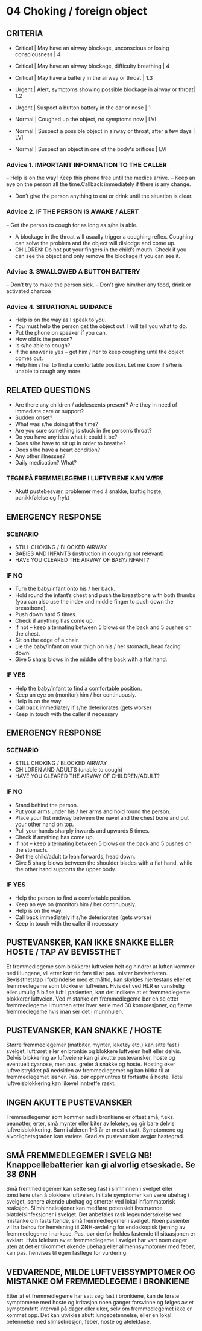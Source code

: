 # 04 Choking / foreign object


## CRITERIA
- Critical | May have an airway blockage, unconscious or losing consciousness | 4
- Critical | May have an airway blockage, difficulty breathing | 4
- Critical | May have a battery in the airway or throat | 1.3

- Urgent | Alert, symptoms showing possible blockage in airway or throat| 1.2
- Urgent | Suspect a button battery in the ear or nose |  1

- Normal | Coughed up the object, no symptoms now |  LVI
- Normal | Suspect a possible object in airway or throat, after a few days |  LVI
- Normal | Suspect an object in one of the body's orifices |  LVI

### Advice 1. IMPORTANT INFORMATION TO THE CALLER
– Help is on the way! Keep this phone free until the medics arrive.
– Keep an eye on the person all the time.Callback immediately if there is any change.
- Don’t give the person anything to eat or drink until the situation is clear.

### Advice 2. IF THE PERSON IS AWAKE / ALERT
– Get the person to cough for as long as s/he is able.
- A blockage in the throat will usually trigger a coughing reflex. Coughing can solve the problem and the object will dislodge and come up.
- CHILDREN: Do not put your fingers in the child’s mouth. Check if you can see the object and only remove the blockage if you can see it.

### Advice 3. SWALLOWED A BUTTON BATTERY
– Don’t try to make the person sick.
– Don’t give him/her any food, drink or activated charcoa

### Advice 4. SITUATIONAL GUIDANCE
- Help is on the way as I speak to you.
- You must help the person get the object out. I will tell you what to do.
- Put the phone on speaker if you can.
- How old is the person?
- Is s/he able to cough?
- If the answer is yes – get him / her to keep coughing until the object comes out.
- Help him / her to find a comfortable position. Let me know if s/he is unable to cough any more.

## RELATED QUESTIONS
- Are there any children / adolescents present? Are they in need of immediate care or support?
- Sudden onset?
- What was s/he doing at the time?
- Are you sure something is stuck in the person’s throat?
- Do you have any idea what it could it be?
- Does s/he have to sit up in order to breathe?
- Does s/he have a heart condition?
- Any other illnesses?
- Daily medication? What?

### TEGN PÅ FREMMELEGEME I LUFTVEIENE KAN VÆRE
- Akutt pustebesvær, problemer med å snakke, kraftig hoste, panikkfølelse og frykt


## EMERGENCY RESPONSE

### SCENARIO
- STILL CHOKING / BLOCKED AIRWAY
- BABIES AND INFANTS (instruction in coughing not relevant)
- HAVE YOU CLEARED THE AIRWAY OF BABY/INFANT?

### IF NO
- Turn the baby/infant onto his / her back.
- Hold round the infant’s chest and push the breastbone with both thumbs (you can also use the index and middle finger to push down the breastbone).
- Push down hard 5 times.
- Check if anything has come up.
- If not – keep alternating between 5 blows on the back and 5 pushes on the chest.
- Sit on the edge of a chair.
- Lie the baby/infant on your thigh on his / her stomach, head facing down.
- Give 5 sharp blows in the middle of the back with a flat hand.

### IF YES
- Help the baby/infant to find a comfortable position.
- Keep an eye on (monitor) him / her continuously.
- Help is on the way.
- Call back immediately if s/he deteriorates (gets worse)
- Keep in touch with the caller if necessary


## EMERGENCY RESPONSE

### SCENARIO
- STILL CHOKING / BLOCKED AIRWAY
- CHILDREN AND ADULTS (unable to cough)
- HAVE YOU CLEARED THE AIRWAY OF CHILDREN/ADULT?

### IF NO
- Stand behind the person.
- Put your arms under his / her arms and hold round the person.
- Place your fist midway between the navel and the chest bone and put your other hand on top.
- Pull your hands sharply inwards and upwards 5 times.
- Check if anything has come up.
- If not – keep alternating between 5 blows on the back and 5 pushes on the stomach.
- Get the child/adult to lean forwards, head down.
- Give 5 sharp blows between the shoulder blades with a flat hand, while the other hand supports the upper body.

### IF YES
- Help the person to find a comfortable position.
- Keep an eye on (monitor) him / her continuously.
- Help is on the way.
- Call back immediately if s/he deteriorates (gets worse)
- Keep in touch with the caller if necessary



## PUSTEVANSKER, KAN IKKE SNAKKE ELLER HOSTE / TAP AV BEVISSTHET
Et fremmedlegeme som blokkerer luftveien helt og hindrer at luften kommer ned i lungene,
vil etter kort tid føre til at pas. mister bevisstheten. Bevissthetstap i forbindelse med
et måltid, kan skyldes hjertestans eller et fremmedlegeme som blokkerer luftveien.
Hvis det ved HLR er vanskelig eller umulig å blåse luft i pasienten, kan det indikere
at et fremmedlegeme blokkerer luftveien. Ved mistanke om fremmedlegeme bør en
se etter fremmedlegeme i munnen etter hver serie med 30 kompresjoner, og fjerne
fremmedlegeme hvis man ser det i munnhulen.

## PUSTEVANSKER, KAN SNAKKE / HOSTE
Større fremmedlegemer (matbiter, mynter, leketøy etc.) kan sitte fast i svelget, luftrøret
eller en bronkie og blokkere luftveien helt eller delvis. Delvis blokkering av luftveiene
kan gi akutte pustevansker, hoste og eventuelt cyanose, men pas. greier å snakke og
hoste. Hosting øker luftveistrykket på nedsiden av fremmedlegemet og kan bidra til at
fremmedlegemet løsner. Pas. bør oppmuntres til fortsatte å hoste. Total luftveisblokkering
kan likevel inntreffe raskt.

## INGEN AKUTTE PUSTEVANSKER
Fremmedlegemer som kommer ned i bronkiene er oftest små, f.eks. peanøtter, erter,
små mynter eller biter av leketøy, og gir bare delvis luftveisblokkering. Barn i alderen 1–3
år er mest utsatt. Symptomene og alvorlighetsgraden kan variere. Grad av pustevansker
avgjør hastegrad.

## SMÅ FREMMEDLEGEMER I SVELG NB! Knappcellebatterier kan gi alvorlig etseskade. Se 38 ØNH
Små fremmedlegemer kan sette seg fast i slimhinnen i svelget eller tonsillene uten å
blokkere luftveien. Initiale symptomer kan være ubehag i svelget, senere økende ubehag
og smerter ved lokal inflammatorisk reaksjon. Slimhinnelesjoner kan medføre potensielt
livstruende bløtdelsinfeksjoner i svelget. Det anbefales rask legeundersøkelse ved mistanke
om fastsittende, små fremmedlegemer i svelget. Noen pasienter vil ha behov for henvisning
til ØNH-avdeling for endoskopisk fjerning av fremmedlegeme i narkose. Pas. bør derfor
holdes fastende til situasjonen er avklart. Hvis følelsen av et fremmedlegeme i svelget
har vart noen dager uten at det er tilkommet økende ubehag eller allmennsymptomer
med feber, kan pas. henvises til egen fastlege for vurdering.

## VEDVARENDE, MILDE LUFTVEISSYMPTOMER OG MISTANKE OM FREMMEDLEGEME I BRONKIENE
Etter at et fremmedlegeme har satt seg fast i bronkiene, kan de første symptomene
med hoste og irritasjon noen ganger forsvinne og følges av et symptomfritt intervall på
dager eller uker, selv om fremmedlegemet ikke er kommet opp. Det kan utvikles akutt
lungebetennelse, eller en lokal betennelse med slimsekresjon, feber, hoste og atelektase.